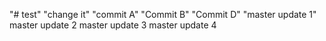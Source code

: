 "# test" 
"change it"
"commit A"
"Commit B"
"Commit D"
"master update 1"
master update 2
master update 3
master update 4